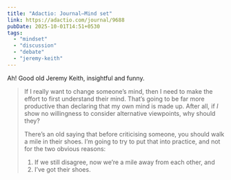 ```yaml
---
title: "Adactio: Journal—Mind set"
link: https://adactio.com/journal/9688
pubDate: 2025-10-01T14:51+0530
tags:
  - "mindset"
  - "discussion"
  - "debate"
  - "jeremy-keith"
---
```


Ah! Good old Jeremy Keith, insightful and funny.

> If I really want to change someone’s mind, then I need to make the effort to first understand their mind. That’s going to be far more productive than declaring that my own mind is made up. After all, if _I_ show no willingness to consider alternative viewpoints, why should they?
>
> There’s an old saying that before criticising someone, you should walk a mile in their shoes. I’m going to try to put that into practice, and not for the two obvious reasons:
>
> 1. If we still disagree, now we’re a mile away from each other, and
> 1. I’ve got their shoes.
